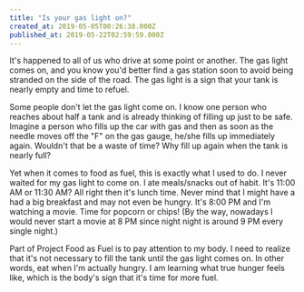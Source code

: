 ```yaml
---
title: "Is your gas light on?"
created_at: 2019-05-05T00:26:38.000Z
published_at: 2019-05-22T02:59:59.000Z
---
```

It's happened to all of us who drive at some point or another. The gas light comes on, and you know you'd better find a gas station soon to avoid being stranded on the side of the road. The gas light is a sign that your tank is nearly empty and time to refuel.

Some people don't let the gas light come on. I know one person who reaches about half a tank and is already thinking of filling up just to be safe. Imagine a person who fills up the car with gas and then as soon as the needle moves off the "F" on the gas gauge, he/she fills up immediately again. Wouldn't that be a waste of time? Why fill up again when the tank is nearly full?

Yet when it comes to food as fuel, this is exactly what I used to do. I never waited for my gas light to come on. I ate meals/snacks out of habit. It's 11:00 AM or 11:30 AM? All right then it's lunch time. Never mind that I might have a had a big breakfast and may not even be hungry. It's 8:00 PM and I'm watching a movie. Time for popcorn or chips! (By the way, nowadays I would never start a movie at 8 PM since night night is around 9 PM every single night.)

Part of Project Food as Fuel is to pay attention to my body. I need to realize that it's not necessary to fill the tank until the gas light comes on. In other words, eat when I'm actually hungry. I am learning what true hunger feels like, which is the body's sign that it's time for more fuel.
